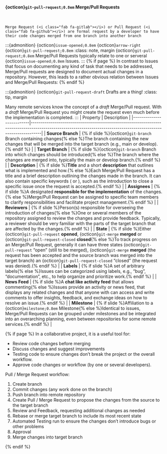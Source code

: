 #### {octicon}`git-pull-request;0.8em` Merge/Pull Requests
&nbsp;
```{epigraph}
Merge Request (<i class="fab fa-gitlab"></i>) or Pull Request (<i class="fab fa-github"></i>) are formal request by a developer to have their code changes merged from one branch into another branch
```
:::{admonition} {octicon}`issue-opened;0.8em` {octicon}`arrow-right` {octicon}`git-pull-request;0.8em` 
:class: note, margin
{octicon}`git-pull-request;0.8em` Merge/Pull Requests typically relate to one or serveral {octicon}`issue-opened;0.8em` Issues.
:::
{% if page %}
In contrast to Issues that focus on documenting any kind of task that needs to be addressed, Merge/Pull requests are designed to document actual changes in a repository.
However, this leads to a rather obvious relation between Issues and Merge/Pull Requests:
{% endif %}


:::{admonition} {octicon}`git-pull-request-draft` Drafts are a thing!
:class: tip, margin

Many remote services know the concept of a _draft_ Merge/Pull request.
With a _draft_ Merge/Pull Request you might create the request even much before the implementation is completed.
:::
| Property                 | Description                                                                                                                                                     |
|--------------------------|-----------------------------------------------------------------------------------------------------------------------------------------------------------------|
| **Source Branch**        | {% if slide %}{octicon}`git-branch` Branch containing changes{% else %}The branch containing the new changes that will be merged into the target branch (e.g., main or develop).{% endif %}                                                     |
| **Target Branch**        | {% if slide %}{octicon}`git-branch` Branch into which changes should be introduced{% else %}The branch where the changes are merged into, typically the main or develop branch.{% endif %}                                                                          |
| **Description** | {% if slide %}**Title** and a short **description** that outlines what is implemented and how.{% else %}Each Merge/Pull Request has a title and a brief description outlining the changes made in the branch. It can also contain specific keywords ([<i class="fab fa-github"></i>](https://docs.github.com/en/get-started/writing-on-github/working-with-advanced-formatting/using-keywords-in-issues-and-pull-requests) or [<i class="fab fa-gitlab"></i>](https://docs.gitlab.com/ee/user/project/issues/managing_issues.html#closing-issues-automatically)), such as the introduction to close a specific issue once the request is accepted.{% endif %} |
| **Assignees**   | {% if slide %}A designated **responsible for the implementation** of the changes.{% else %}Merge/Pull Request can be assigned to specific team members to clarify responsibilities and facilitate project management.{% endif %}                                      |
| **Reviewers**            | {% if slide %}Person(s) responsible for overseeing the introduction of changes{% else %}One or several members of the repository assigned to review the changes and provide feedback. Typically, a reviewer should be very familiar with the parts of the target branch that are affected by the changes.{% endif %}                                                                                             |
| **State**       | {% if slide %}Either {octicon}`git-pull-request` **opened**, {octicon}`git-merge` **merged** or {octicon}`git-pull-request-closed` **closed**{% else %}To track progress on an Merge/Pull Request, generally it can have three states {octicon}`git-pull-request` “open” (still to be merged), {octicon}`git-merge` **merged** (the request has been accepted and the source branch was merged into the target branch) an {octicon}`git-pull-request-closed` “closed” (the request was denied).{% endif %} |
| **Labels**      | {% if slide %}A set of arbitrary labels{% else %}Issues can be categorized using labels, e.g., “bug”, “documentation”, etc., to help organize and prioritize work.{% endif %}                                             |
| **News Feed**    | {% if slide %}A **chat like activity feed** that allows commenting{% else %}Issues provide an activity or news feed, that displays any related changes and that anyone with can access and write comments to offer insights, feedback, and exchange ideas on how to resolve an issue.{% endif %}                             |
| **Milestone**  | {% if slide %}Affiliation to a {octicon}`milestone;0.8em` Milestone{% else %}Identical to issues, Merge/Pull Requests can be grouped under milestones and be integrated into an overarching planning, even between repositories for some remote services.{% endif %}   |



{% if page %}
In a collaborative project, it is a useful tool for:
- Review code changes before merging
- Discuss changes and suggest improvements
- Testing code to ensure changes don’t break the project or the overall workflow.
- Approve code changes or workflow (by one or several developers).



Pull / Merge Request workflow:
1. Create branch
1. Commit changes (any work done on the branch)
1. Push branch into remote repository
1. Create Pull / Merge Request to propose the changes from the source to the target branch
1. Review and Feedback, requesting additional changes as needed
1. Rebase or merge target branch to include its most recent state
1. Automated Testing run to ensure the changes don’t introduce bugs or other problems
1. Approval
1. Merge changes into target branch

{% endif %}

